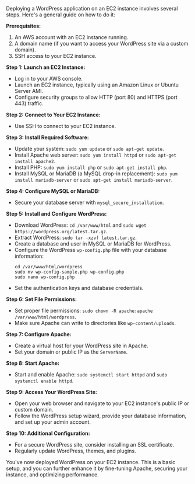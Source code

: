 Deploying a WordPress application on an EC2 instance involves several steps. Here's a general guide on how to do it:

**Prerequisites:**
1. An AWS account with an EC2 instance running.
2. A domain name (if you want to access your WordPress site via a custom domain).
3. SSH access to your EC2 instance.

**Step 1: Launch an EC2 Instance:**
   - Log in to your AWS console.
   - Launch an EC2 instance, typically using an Amazon Linux or Ubuntu Server AMI.
   - Configure security groups to allow HTTP (port 80) and HTTPS (port 443) traffic.

**Step 2: Connect to Your EC2 Instance:**
   - Use SSH to connect to your EC2 instance.

**Step 3: Install Required Software:**
   - Update your system: `sudo yum update` or `sudo apt-get update`.
   - Install Apache web server: `sudo yum install httpd` or `sudo apt-get install apache2`.
   - Install PHP: `sudo yum install php` or `sudo apt-get install php`.
   - Install MySQL or MariaDB (a MySQL drop-in replacement): `sudo yum install mariadb-server` or `sudo apt-get install mariadb-server`.

**Step 4: Configure MySQL or MariaDB:**
   - Secure your database server with `mysql_secure_installation`.

**Step 5: Install and Configure WordPress:**
   - Download WordPress: `cd /var/www/html` and `sudo wget https://wordpress.org/latest.tar.gz`.
   - Extract WordPress: `sudo tar -xzvf latest.tar.gz`.
   - Create a database and user in MySQL or MariaDB for WordPress.
   - Configure the WordPress `wp-config.php` file with your database information:
     ```
     cd /var/www/html/wordpress
     sudo mv wp-config-sample.php wp-config.php
     sudo nano wp-config.php
     ```
   - Set the authentication keys and database credentials.

**Step 6: Set File Permissions:**
   - Set proper file permissions: `sudo chown -R apache:apache /var/www/html/wordpress`.
   - Make sure Apache can write to directories like `wp-content/uploads`.

**Step 7: Configure Apache:**
   - Create a virtual host for your WordPress site in Apache.
   - Set your domain or public IP as the `ServerName`.

**Step 8: Start Apache:**
   - Start and enable Apache: `sudo systemctl start httpd` and `sudo systemctl enable httpd`.

**Step 9: Access Your WordPress Site:**
   - Open your web browser and navigate to your EC2 instance's public IP or custom domain.
   - Follow the WordPress setup wizard, provide your database information, and set up your admin account.

**Step 10: Additional Configuration:**
   - For a secure WordPress site, consider installing an SSL certificate.
   - Regularly update WordPress, themes, and plugins.

You've now deployed WordPress on your EC2 instance. This is a basic setup, and you can further enhance it by fine-tuning Apache, securing your instance, and optimizing performance.
